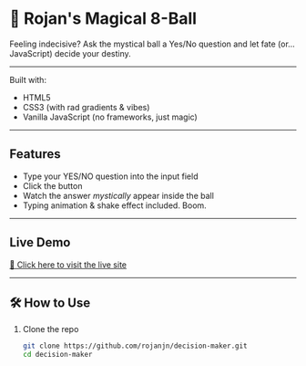 # 🎱 Rojan's Magical 8-Ball

Feeling indecisive? Ask the mystical ball a Yes/No question and let fate (or... JavaScript) decide your destiny.

---

Built with:
- HTML5
- CSS3 (with rad gradients & vibes)
- Vanilla JavaScript (no frameworks, just magic)

---

## Features
- Type your YES/NO question into the input field
- Click the button
- Watch the answer *mystically* appear inside the ball
- Typing animation & shake effect included. Boom.

---

## Live Demo
[🔗 Click here to visit the live site](https://rojanjn.github.io/decision-maker)

---

## 🛠 How to Use
1. Clone the repo  
   ```bash
   git clone https://github.com/rojanjn/decision-maker.git
   cd decision-maker
